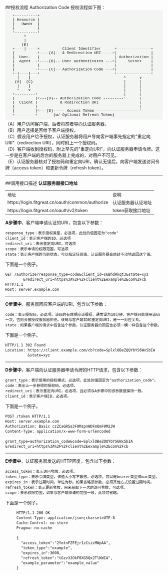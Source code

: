 ##授权流程
Authorization Code 授权流程如下图：
![Authorization Code](img/bg2014051204.png)
    （A）用户访问客户端，后者将前者导向认证服务器。  
    （B）用户选择是否给予客户端授权。  
    （C）假设用户给予授权，认证服务器将用户导向客户端事先指定的"重定向URI"（redirection URI），同时附上一个授权码。  
    （D）客户端收到授权码，附上早先的"重定向URI"，向认证服务器申请令牌。这一步是在客户端的后台的服务器上完成的，对用户不可见。  
    （E）认证服务器核对了授权码和重定向URI，确认无误后，向客户端发送访问令牌（access token）和更新令牌（refresh token）。  


* * * 

##调用接口描述
**认证服务器接口地址**
<table>
    <tr>
        <td>地址</td>
        <td>说明</td>
    </tr>
    <tr>
        <td>https://login.fitgreat.cn/oauth/common/authorize</td>
        <td>认证服务器认证地址</td>
    </tr>
    <tr>
        <td>https://login.fitgreat.cn/oauth/v2/token</td>
        <td>token获取接口地址</td>
    </tr>
</table>


**A步骤中**，客户端申请认证的URI，包含以下参数：

    response_type：表示授权类型，必选项，此处的值固定为"code"
    client_id：表示客户端的ID，必选项
    redirect_uri：表示重定向URI，可选项
    scope：表示申请的权限范围，可选项
    state：表示客户端的当前状态，可以指定任意值，认证服务器会原封不动地返回这个值。

下面是一个例子。


    GET /authorize?response_type=code&client_id=s6BhdRkqt3&state=xyz
            &redirect_uri=https%3A%2F%2Fclient%2Eexample%2Ecom%2Fcb HTTP/1.1
    Host: server.example.com

----

**C步骤中**，服务器回应客户端的URI，包含以下参数：

    code：表示授权码，必选项。该码的有效期应该很短，通常设为10分钟，客户端只能使用该码一次，否则会被授权服务器拒绝。该码与客户端ID和重定向URI，是一一对应关系。
    state：如果客户端的请求中包含这个参数，认证服务器的回应也必须一模一样包含这个参数。

下面是一个例子。


    HTTP/1.1 302 Found
    Location: https://client.example.com/cb?code=SplxlOBeZQQYbYS6WxSbIA
              &state=xyz

----

**D步骤中**，客户端向认证服务器申请令牌的HTTP请求，包含以下参数：

    grant_type：表示使用的授权模式，必选项，此处的值固定为"authorization_code"。
    code：表示上一步获得的授权码，必选项。
    redirect_uri：表示重定向URI，必选项，且必须与A步骤中的该参数值保持一致。
    client_id：表示客户端ID，必选项。

下面是一个例子。


    POST /token HTTP/1.1
    Host: server.example.com
    Authorization: Basic czZCaGRSa3F0MzpnWDFmQmF0M2JW
    Content-Type: application/x-www-form-urlencoded

    grant_type=authorization_code&code=SplxlOBeZQQYbYS6WxSbIA
    &redirect_uri=https%3A%2F%2Fclient%2Eexample%2Ecom%2Fcb


----
**E步骤中**，认证服务器发送的HTTP回复，包含以下参数：

    access_token：表示访问令牌，必选项。
    token_type：表示令牌类型，该值大小写不敏感，必选项，可以是bearer类型或mac类型。
    expires_in：表示过期时间，单位为秒。如果省略该参数，必须其他方式设置过期时间。
    refresh_token：表示更新令牌，用来获取下一次的访问令牌，可选项。
    scope：表示权限范围，如果与客户端申请的范围一致，此项可省略。

下面是一个例子。


         HTTP/1.1 200 OK
         Content-Type: application/json;charset=UTF-8
         Cache-Control: no-store
         Pragma: no-cache

         {
           "access_token":"2YotnFZFEjr1zCsicMWpAA",
           "token_type":"example",
           "expires_in":3600,
           "refresh_token":"tGzv3JOkF0XG5Qx2TlKWIA",
           "example_parameter":"example_value"
         }




